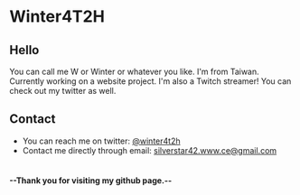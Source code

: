# Winter4T2H

## Hello
You can call me W or Winter or whatever you like.
I'm from Taiwan.
Currently working on a website project.
I'm also a Twitch streamer! You can check out my twitter as well.


## Contact
- You can reach me on twitter: [@winter4t2h](https://twitter.com/winter4t2h)
- Contact me directly through email: [silverstar42.www.ce@gmail.com](silverstar42.www.ce@gmail.com)
<br><br>

#### --Thank you for visiting my github page.--
<!---
Winter4T2H/Winter4T2H is a ✨ special ✨ repository because its `README.md` (this file) appears on your GitHub profile.
You can click the Preview link to take a look at your changes.
--->
